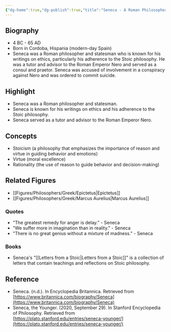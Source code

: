 ```yaml
---
{"dg-home":true,"dg-publish":true,"title":"Seneca - A Roman Philosopher and Statesman","tags":["figure","philosopher","Roman philosophy","Stoicism","ethics","gardenEntry"],"permalink":"/figures/philosophers/greek/seneca/","dgPassFrontmatter":true}
---
```



## Biography

-   4 BC - 65 AD
-   Born in Cordoba, Hispania (modern-day Spain)
-   Seneca was a Roman philosopher and statesman who is known for his writings on ethics, particularly his adherence to the Stoic philosophy. He was a tutor and advisor to the Roman Emperor Nero and served as a consul and praetor. Seneca was accused of involvement in a conspiracy against Nero and was ordered to commit suicide.

## Highlight

-   Seneca was a Roman philosopher and statesman.
-   Seneca is known for his writings on ethics and his adherence to the Stoic philosophy.
-   Seneca served as a tutor and advisor to the Roman Emperor Nero.

## Concepts

-   Stoicism (a philosophy that emphasizes the importance of reason and virtue in guiding behavior and emotions)
-   Virtue (moral excellence)
-   Rationality (the use of reason to guide behavior and decision-making)

## Related Figures

-   [[Figures/Philosophers/Greek/Epictetus\|Epictetus]]
-   [[Figures/Philosophers/Greek/Marcus Aurelius\|Marcus Aurelius]]

### Quotes

-   "The greatest remedy for anger is delay." - Seneca
-   "We suffer more in imagination than in reality." - Seneca
-   "There is no great genius without a mixture of madness." - Seneca

### Books

-   Seneca's "[[Letters from a Stoic\|Letters from a Stoic]]" is a collection of letters that contain teachings and reflections on Stoic philosophy.

## Reference

-   Seneca. (n.d.). In Encyclopedia Britannica. Retrieved from [https://www.britannica.com/biography/Seneca](https://www.britannica.com/biography/Seneca)
-   Seneca, the Younger. (2020, September 29). In Stanford Encyclopedia of Philosophy. Retrieved from [https://plato.stanford.edu/entries/seneca-younger/](https://plato.stanford.edu/entries/seneca-younger/)